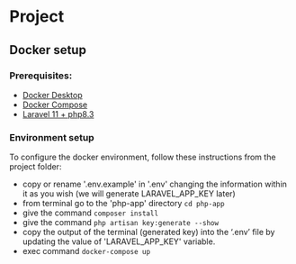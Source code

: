 # Project

## Docker setup
### Prerequisites:
- [Docker Desktop](https://www.docker.com/products/docker-desktop/)
- [Docker Compose](https://docs.docker.com/compose/)
- [Laravel 11 + php8.3](https://laravel.com/docs/11.x/installation#installing-php)

### Environment setup
To configure the docker environment, follow these instructions from the project folder:
- copy or rename '.env.example' in '.env' changing the information within it as you wish (we will generate LARAVEL_APP_KEY later)
- from terminal go to the 'php-app' directory `cd php-app`
- give the command `composer install`
- give the command `php artisan key:generate --show` 
- copy the output of the terminal (generated key) into the ‘.env’ file by updating the value of 'LARAVEL_APP_KEY' variable.
- exec command `docker-compose up`